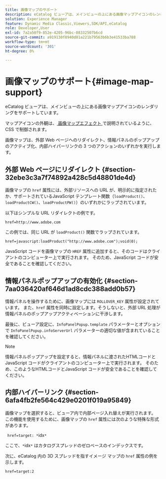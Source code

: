 ```yaml
---
title: 画像マップのサポート
description: eCatalog ビューアは、メインビューの上にある画像マップアイコンのレンダリングをサポートしています。
solution: Experience Manager
feature: Dynamic Media Classic,Viewers,SDK/API,eCatalog
role: Developer,User
exl-id: 7a2a58f9-852e-4205-96bc-08332507b6cd
source-git-commit: a919130f0940d81a221b79563b6b3e41533ba788
workflow-type: tm+mt
source-wordcount: '301'
ht-degree: 0%

---
```


# 画像マップのサポート{#image-map-support}

eCatalog ビューアは、メインビューの上にある画像マップアイコンのレンダリングをサポートしています。

マップアイコンの外観は、[ 画像マップエフェクト ](../../c-html5-s7-aem-asset-viewers/c-html5-20-ecatalog-viewer-about/c-html5-20-ecatalog-viewer-customizingviewer/r-html5-ecatalog-viewer-20-customize-imagemapeffect.md#reference-261df27d1ed145c882b26b88e33a0289) で説明されているように、CSS で制御されます。

画像マップは、外部 Web ページへのリダイレクト、情報パネルのポップアップのアクティブ化、内部ハイパーリンクの 3 つのアクションのいずれかを実行します。

## 外部 Web ページにリダイレクト {#section-32ebe3c3a7f74892a428c5d48801de4d}

画像マップの `href` 属性には、外部リソースへの URL が、明示的に指定されたか、サポートされているJavaScript テンプレート関数（`loadProduct()`、`loadProductCW()`、`loadProductPW()`）のいずれかにラップされています。

以下はシンプルな URL リダイレクトの例です。

`href=http://www.adobe.com`

この例では、同じ URL が `loadProduct()` 関数でラップされています。

`href=javascript:loadProduct("http://www.adobe.com");void(0);`

JavaScript コードを画像マップの `HREF` 属性に追加すると、そのコードはクライアントのコンピューター上で実行されます。 そのため、JavaScript コードが安全であることを確認してください。

## 情報パネルポップアップの有効化 {#section-7aa036420af646d1ad8cdc388add0b57}

情報パネルを操作するために、画像マップには `ROLLOVER_KEY` 属性が設定されています。 また、`href` 属性を同時に設定します。そうしないと、外部 URL 処理が情報パネルのポップアップアクティベーションに干渉します。

最後に、ビューア設定に、`InfoPanelPopup.template` パラメーターとオプションで `InfoPanelPopup.infoServerUrl` パラメーターの適切な値が含まれていることを確認してください。

>[!NOTE]
>
>情報パネルポップアップを設定すると、情報パネルに渡されたHTMLコードとJavaScript コードがクライアントのコンピューター上で実行されます。 そのため、このようなHTMLコードとJavaScript コードが安全であることを確認してください。

## 内部ハイパーリンク {#section-6afa4fb2fe564c429e0201f019a95849}

画像マップを選択すると、ビューア内で内部ページ入れ替えが実行されます。 この機能を使用するために、画像マップの `href` 属性には次のような特殊な形式があります。

` href=target: *`idx`*`

ここで、`*`idx`*` はカタログスプレッドのゼロベースのインデックスです。

次に、eCatalog 内の 3D スプレッドを指すイメージ マップの `href` 属性の例を示します。

`href=target:2`
